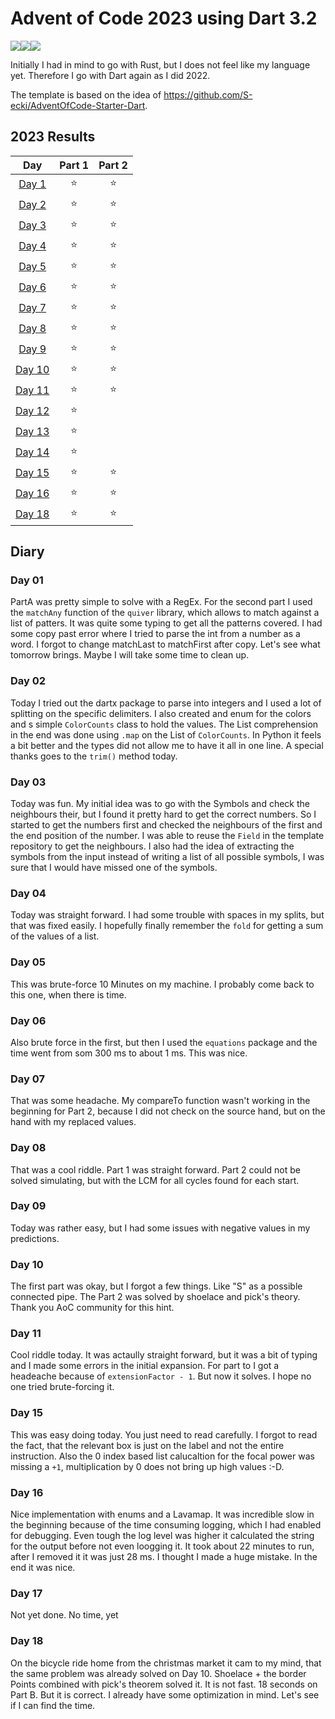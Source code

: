 # Advent of Code 2023 using Dart 3.2

![](https://img.shields.io/badge/day%20📅-18-blue)![](https://img.shields.io/badge/days%20completed-14-red)![](https://img.shields.io/badge/stars%20⭐-31-yellow)

Initially I had in mind to go with Rust, but I does not feel like my language yet. Therefore I go with Dart again as I did 2022.

The template is based on the idea of https://github.com/S-ecki/AdventOfCode-Starter-Dart.

<!--- advent_readme_stars table --->
## 2023 Results

| Day | Part 1 | Part 2 |
| :---: | :---: | :---: |
| [Day 1](https://adventofcode.com/2023/day/1) | ⭐ | ⭐ |
| [Day 2](https://adventofcode.com/2023/day/2) | ⭐ | ⭐ |
| [Day 3](https://adventofcode.com/2023/day/3) | ⭐ | ⭐ |
| [Day 4](https://adventofcode.com/2023/day/4) | ⭐ | ⭐ |
| [Day 5](https://adventofcode.com/2023/day/5) | ⭐ | ⭐ |
| [Day 6](https://adventofcode.com/2023/day/6) | ⭐ | ⭐ |
| [Day 7](https://adventofcode.com/2023/day/7) | ⭐ | ⭐ |
| [Day 8](https://adventofcode.com/2023/day/8) | ⭐ | ⭐ |
| [Day 9](https://adventofcode.com/2023/day/9) | ⭐ | ⭐ |
| [Day 10](https://adventofcode.com/2023/day/10) | ⭐ | ⭐ |
| [Day 11](https://adventofcode.com/2023/day/11) | ⭐ | ⭐ |
| [Day 12](https://adventofcode.com/2023/day/12) | ⭐ |   |
| [Day 13](https://adventofcode.com/2023/day/13) | ⭐ |   |
| [Day 14](https://adventofcode.com/2023/day/14) | ⭐ |   |
| [Day 15](https://adventofcode.com/2023/day/15) | ⭐ | ⭐ |
| [Day 16](https://adventofcode.com/2023/day/16) | ⭐ | ⭐ |
| [Day 18](https://adventofcode.com/2023/day/18) | ⭐ | ⭐ |
<!--- advent_readme_stars table --->

## Diary

### Day 01

PartA was pretty simple to solve with a RegEx. For the second part I used the `matchAny` function of the `quiver` library, which allows to match against a list of patters. It was quite some typing to get all the patterns covered. I had some copy past error where I tried to parse the int from a number as a word. I forgot to change matchLast to matchFirst after copy. Let's see what tomorrow brings. Maybe I will take some time to clean up.

### Day 02

Today I tried out the dartx package to parse into integers and I used a lot of splitting on the specific delimiters. I also created and enum for the colors and s simple `ColorCounts` class to hold the values. The List comprehension in the end was done using `.map` on the List of `ColorCounts`. In Python it feels a bit better and the types did not allow me to have it all in one line. A special thanks goes to the `trim()` method today.

### Day 03

Today was fun. My initial idea was to go with the Symbols and check the neighbours their, but I found it pretty hard to get the correct numbers. So I started to get the numbers first and checked the neighbours of the first and the end position of the number. I was able to reuse the `Field` in the template repository to get the neighbours.
I also had the idea of extracting the symbols from the input instead of writing a list of all possible symbols, I was sure that I would have missed one of the symbols.

### Day 04

Today was straight forward. I had some trouble with spaces in my splits, but that was fixed easily. I hopefully finally remember the `fold` for getting a sum of the values of a list.

### Day 05

This was brute-force 10 Minutes on my machine. I probably come back to this one, when there is time.

### Day 06

Also brute force in the first, but then I used the `equations` package and the time went from som 300 ms to about 1 ms. This was nice.

### Day 07

That was some headache. My compareTo function wasn't working in the beginning for Part 2, because I did not check on the source hand, but on the hand with my replaced values.

### Day 08

That was a cool riddle. Part 1 was straight forward. Part 2 could not be solved simulating, but with the LCM for all cycles found for each start.

### Day 09

Today was rather easy, but I had some issues with negative values in my predictions.

### Day 10

The first part was okay, but I forgot a few things. Like "S" as a possible connected pipe. The Part 2 was solved by shoelace and pick's theory. Thank you AoC community for this hint.

### Day 11

Cool riddle today. It was actaully straight forward, but it was a bit of typing and I made some errors in the initial expansion. For part to I got a headeache because of `extensionFactor - 1`. But now it solves. I hope no one tried brute-forcing it.

### Day 15

This was easy doing today. You just need to read carefully. I forgot to read the fact, that the relevant box is just on the label and not the entire instruction. Also the 0 index based list calucaltion for the focal power was missing a `+1`, multiplication by 0 does not bring up high values :-D. 


### Day 16

Nice implementation with enums and a Lavamap. It was incredible slow in the beginning because of the time consuming logging, which I had enabled for debugging. Even tough the log level was higher it calculated the string for the output before not even loogging it. It took about 22 minutes to run, after I removed it it was just 28 ms. I thought I made a huge mistake. In the end it was nice.


### Day 17

Not yet done. No time, yet

### Day 18

On the bicycle ride home from the christmas market it cam to my mind, that the same problem was already solved on Day 10. Shoelace + the border Points combined with pick's theorem solved it. It is not fast. 18 seconds on Part B. But it is correct. I already have some optimization in mind. Let's see if I can find the time.
